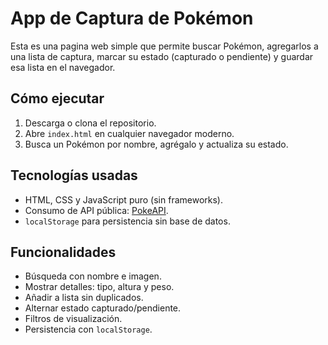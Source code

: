 # App de Captura de Pokémon

Esta es una pagina web simple que permite buscar Pokémon, agregarlos a una lista de captura, marcar su estado (capturado o pendiente) y guardar esa lista en el navegador.

## Cómo ejecutar

1. Descarga o clona el repositorio.
2. Abre `index.html` en cualquier navegador moderno.
3. Busca un Pokémon por nombre, agrégalo y actualiza su estado.

## Tecnologías usadas

- HTML, CSS y JavaScript puro (sin frameworks).
- Consumo de API pública: [PokeAPI](https://pokeapi.co).
- `localStorage` para persistencia sin base de datos.

## Funcionalidades

- Búsqueda con nombre e imagen.
- Mostrar detalles: tipo, altura y peso.
- Añadir a lista sin duplicados.
- Alternar estado capturado/pendiente.
- Filtros de visualización.
- Persistencia con `localStorage`.
